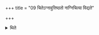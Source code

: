 +++
title = "09 चितेऽग्नावुत्तिष्ठतो नाग्निचित्या विद्यते"

+++

<details><summary>थिते</summary>

9. For some one standing up (i.e. discontinuing a sacrificial session) after the fire-altar-building is prepared, there is no (necessity of the) preparation of the fire-altar-building. Or one may prepare the fire-altar-building silently (without any formula); there is another (view that one may prepare another fire-altar-building) with formulae.  
</details>
